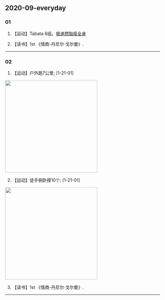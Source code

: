 ## 2020-09-everyday
### 01
1. 【运动】Tabata 6组。[极速燃脂瘦全身](http://xhslink.com/Nj66y) <br/>

2. 【读书】1st 《情商-丹尼尔·戈尔曼》. <br/>
--------------------------------------------


### 02
1. 【运动】户外跑7公里; [1-21-01] <br/>
<img width="300" src="https://github.com/guyuetftb/guyue-everyday/blob/master/img/2020/2020-09-92-running.jpeg"/>

2. 【运动】徒手俯卧撑10个;  [1-21-01] <br/>
<img width="300" src="https://github.com/guyuetftb/guyue-everyday/blob/master/img/2020/2020-09-92-running.jpeg"/>

3. 【读书】1st 《情商-丹尼尔·戈尔曼》. <br/>
--------------------------------------------